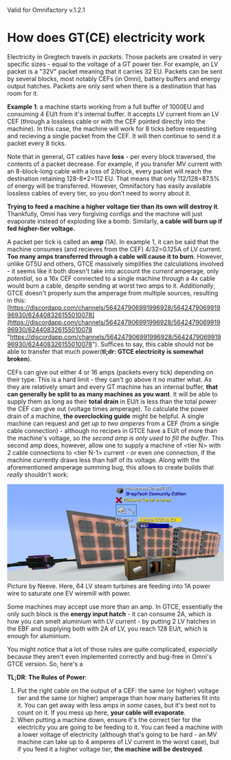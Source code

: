 Valid for Omnifactory v.1.2.1
# How does GT(CE) electricity work
Electricity in Gregtech travels in _packets_. Those packets are created in very specific sizes - equal to the voltage of a GT power tier. For example, an LV packet is a "32V" packet meaning that it carries 32 EU. Packets can be sent by several blocks, most notably CEFs (in Omni), battery buffers and energy output hatches. Packets are only sent when there is a destination that has room for it. 

**Example 1**: a machine starts working from a full buffer of 1000EU and consuming 4 EU/t from it's internal buffer. It accepts LV current from an LV CEF (through a lossless cable or with the CEF pointed directly into the machine). In this case, the machine will work for 8 ticks before requesting and recieving a single packet from the CEF. It will then continue to send it a packet every 8 ticks. 

Note that in general, GT cables have **loss** - per every block traversed, the contents of a packet decrease. For example, if you transfer MV current with an 8-block-long cable with a loss of 2/block, every packet will reach the destination retaining 128-8*2=112 EU. That means that only 112/128=87.5% of energy will be transferred. However, Omnifactory has easily available lossless cables of every tier, so you don't need to worry about it. 

**Trying to feed a machine a higher voltage tier than its own will destroy it**. Thankfully, Omni has very forgiving configs and the machine will just evaporate instead of exploding like a bomb. Similarly, **a cable will burn up if fed higher-tier voltage.**

A packet per tick is called an **amp** (1A). In example 1, it can be said that the machine consumes (and recieves from the CEF) 4/32=0.125A of LV current. **Too many amps transferred through a cable will cause it to burn**. However, unlike GT5U and others, GTCE massively simplifies the calculations involved - it seems like it both doesn't take into account the _current_ amperage, only _potential_, so a 16x CEF connected to a single machine through a 4x cable would burn a cable, despite sending at worst two amps to it. *Additionally*, GTCE doesn't properly sum the amperage from multiple sources, resulting in this: [https://discordapp.com/channels/564247906991996928/564247906991996930/624408326155010078](https://discordapp.com/channels/564247906991996928/564247906991996930/624408326155010078 "https://discordapp.com/channels/564247906991996928/564247906991996930/624408326155010078"). Suffices to say, this cable should not be able to transfer that much power(**tl;dr: GTCE electricity is somewhat broken**).

 CEFs can give out either 4 or 16 amps (packets every tick) depending on their type. This is a hard limit - they can't go above it no matter what. As they are relatively smart and every GT machine has an internal buffer, **that can generally be split to as many machines as you want**. It will be able to supply them as long as their **total drain** in EU/t is less than the total power the CEF can give out (voltage times amperage). To calculate the power drain of a machine, **the overclocking guide** might be helpful. A single machine can request and get *up to two amperes* from a CEF (from a single cable connection) - although no recipes in GTCE have a EU/t of more than the machine's voltage, so *the second amp is only used to fill the buffer*. This second amp does, however, allow one to supply a machine of \<tier N\> with 2 cable connections to \<tier N-1\> current - or even one connection, if the machine currently draws less than half of its voltage. Along with the aforementioned amperage summing bug, this allows to create builds that *really* shouldn't work:

![Neeve_Amp_Experiment.png](files/Electricity/Neeve_Amp_Experiment.png)
Picture by Neeve. Here, 64 LV steam turbines are feeding into 1A power wire to saturate one EV wiremill with power.

Some machines may accept use more than an amp. In GTCE, essentially the only such block is the **energy input hatch** - it can consume 2A, which is how you can smelt aluminium with LV current - by putting 2 LV hatches in the EBF and supplying both with 2A of LV, you reach 128 EU/t, which is enough for aluminium.

You might notice that a lot of those rules are quite complicated, _especially_ because they aren't even implemented correctly and bug-free in Omni's GTCE version. So, here's a 

**TL;DR**: **The Rules of Power**: 
1. Put the right cable on the output of a CEF: the same (or higher) voltage tier and the same (or higher) amperage than how many batteries fit into it. You can get away with less amps in _some_ cases, but it's best not to count on it. If you mess up here, **your cable will evaporate**. 
2. When putting a machine down, ensure it's the correct tier for the electricity you are going to be feeding to it. You can feed a machine with a lower voltage of electricity (although that's going to be hard - an MV machine can take up to 4 amperes of LV current in the worst case), but if you feed it a higher voltage tier, **the machine will be destroyed**.
